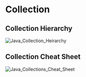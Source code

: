 # Collection


## Collection Hierarchy

![Java_Collection_Heirarchy](https://github.com/user-attachments/assets/a4136461-0619-4d00-8d87-ef1f69a34256)

## Collection Cheat Sheet

![Java_Collections_Cheat_Sheet](https://github.com/user-attachments/assets/4b3e0709-c5ca-4c1e-a962-70a6e9de1bd5)
